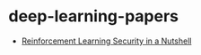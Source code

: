 # deep-learning-papers

+ [Reinforcement Learning Security in a Nutshell](Reinforcement_Learning_Security.pdf)
